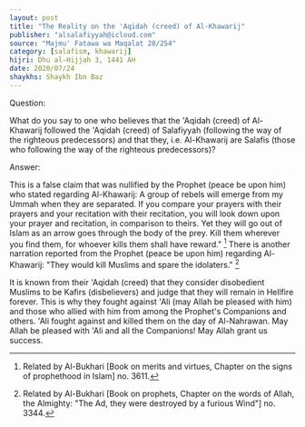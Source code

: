 ```yaml
---
layout: post
title: "The Reality on the 'Aqidah (creed) of Al-Khawarij"
publisher: "alsalafiyyah@icloud.com"
source: "Majmu' Fatawa wa Maqalat 28/254"
category: [salafism, khawarij]
hijri: Dhu al-Hijjah 3, 1441 AH
date: 2020/07/24
shaykhs: Shaykh Ibn Baz
---
```


Question: 

What do you say to one who believes that the 'Aqidah (creed) of Al-Khawarij followed the 'Aqidah (creed) of Salafiyyah (following the way of the righteous predecessors) and that they, i.e. Al-Khawarij are Salafis (those who following the way of the righteous predecessors)?

Answer: 

This is a false claim that was nullified by the Prophet (peace be upon him) who stated regarding Al-Khawarij: A group of rebels will emerge from my Ummah when they are separated. If you compare your prayers with their prayers and your recitation with their recitation, you will look down upon your prayer and recitation, in comparison to theirs. Yet they will go out of Islam as an arrow goes through the body of the prey. Kill them wherever you find them, for whoever kills them shall have reward." [^1] There is another narration reported from the Prophet (peace be upon him) regarding Al-Khawarij: "They would kill Muslims and spare the idolaters." [^2]

It is known from their 'Aqidah (creed) that they consider disobedient Muslims to be Kafirs (disbelievers) and judge that they will remain in Hellfire forever. This is why they fought against 'Ali (may Allah be pleased with him) and those who allied with him from among the Prophet's Companions and others. 'Ali fought against and killed them on the day of Al-Nahrawan. May Allah be pleased with 'Ali and all the Companions! May Allah grant us success.

[^1]: Related by Al-Bukhari [Book on merits and virtues, Chapter on the signs of prophethood in Islam] no. 3611.
[^2]: Related by Al-Bukhari [Book on prophets, Chapter on the words of Allah, the Almighty: "The Ad, they were destroyed by a furious Wind"] no. 3344.

